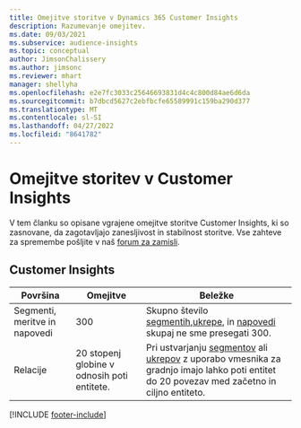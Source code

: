 ```yaml
---
title: Omejitve storitve v Dynamics 365 Customer Insights
description: Razumevanje omejitev.
ms.date: 09/03/2021
ms.subservice: audience-insights
ms.topic: conceptual
author: JimsonChalissery
ms.author: jimsonc
ms.reviewer: mhart
manager: shellyha
ms.openlocfilehash: e2e7fc3033c25646693831d4c4c800d84ae6d6da
ms.sourcegitcommit: b7dbcd5627c2ebfbcfe65589991c159ba290d377
ms.translationtype: MT
ms.contentlocale: sl-SI
ms.lasthandoff: 04/27/2022
ms.locfileid: "8641782"
---
```

# <a name="service-limits-in-customer-insights"></a>Omejitve storitev v Customer Insights

V tem članku so opisane vgrajene omejitve storitve Customer Insights, ki so zasnovane, da zagotavljajo zanesljivost in stabilnost storitve. Vse zahteve za spremembe pošljite v naš [forum za zamisli](https://go.microsoft.com/fwlink/?linkid=2074172). 

## <a name="customer-insights"></a>Customer Insights

| Površina  | Omejitve  | Beležke |
|-------------|---------------------------------------------------------------------|---------------------------------------------------------------------|
| Segmenti, meritve in napovedi | 300  | Skupno število [segmentih](segments.md),[ukrepe](measures.md), in [napovedi](predictions.md) skupaj ne sme presegati 300.  |
| Relacije | 20 stopenj globine v odnosih poti entitete. | Pri ustvarjanju [segmentov](segments.md) ali [ukrepov](measures.md) z uporabo vmesnika za gradnjo imajo lahko poti entitet do 20 povezav med začetno in ciljno entiteto.  |


[!INCLUDE [footer-include](includes/footer-banner.md)]
